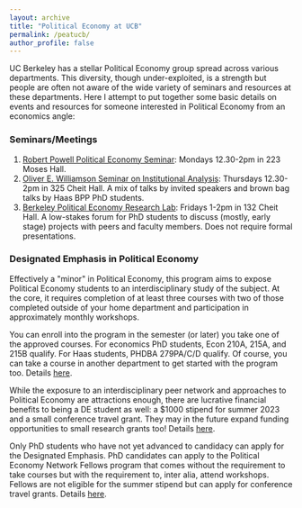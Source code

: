 ```yaml
---
layout: archive
title: "Political Economy at UCB"
permalink: /peatucb/
author_profile: false
---
```


UC Berkeley has a stellar Political Economy group spread across various departments. This diversity, though under-exploited, is a strength but people are often not aware of the wide variety of seminars and resources at these departments. Here I attempt to put together some basic details on events and resources for someone interested in Political Economy from an economics angle:

### Seminars/Meetings

1. [Robert Powell Political Economy Seminar](https://haas.berkeley.edu/bcep/conferences-seminars/seminars/): Mondays 12.30-2pm in 223 Moses Hall.
2. [Oliver E. Williamson Seminar on Institutional Analysis](https://haas.berkeley.edu/ibi/events/seminars/oliver-williamson-seminar/): Thursdays 12.30-2pm in 325 Cheit Hall. A mix of talks by invited speakers and brown bag talks by Haas BPP PhD students.
3. [Berkeley Political Economy Research Lab](https://twitter.com/xftrebbi/status/1312443798027268096): Fridays 1-2pm in 132 Cheit Hall. A low-stakes forum for PhD students to discuss (mostly, early stage) projects with peers and faculty members. Does not require formal presentations.

### Designated Emphasis in Political Economy

Effectively a "minor" in Political Economy, this program aims to expose Political Economy students to an interdisciplinary study of the subject. At the core, it requires completion of at least three courses with two of those completed outside of your home department and participation in approximately monthly workshops. 

You can enroll into the program in the semester (or later) you take one of the approved courses. For economics PhD students, Econ 210A, 215A, and 215B qualify. For Haas students, PHDBA 279PA/C/D qualify. Of course, you can take a course in another department to get started with the program too. Details [here](https://politicaleconomy.berkeley.edu/graduate-program/program-requirements/).

While the exposure to an interdisciplinary peer network and approaches to Political Economy are attractions enough, there are lucrative financial benefits to being a DE student as well: a $1000 stipend for summer 2023 and a small conference travel grant. They may in the future expand funding opportunities to small research grants too! Details [here](https://politicaleconomy.berkeley.edu/graduate-program/).

Only PhD students who have not yet advanced to candidacy can apply for the Designated Emphasis. PhD candidates can apply to the Political Economy Network Fellows program that comes without the requirement to take courses but with the requirement to, inter alia, attend workshops. Fellows are not eligible for the summer stipend but can apply for conference travel grants. Details [here](https://docs.google.com/forms/d/e/1FAIpQLSeNVdFRJb8E_eXbkaEPIXxRepdQJ-hp6iV2a923q3OJ068eiw/viewform).




